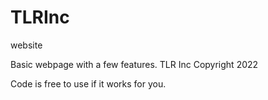 # TLRInc
website

Basic webpage with a few features.  TLR Inc Copyright 2022 

Code is free to use if it works for you. 
